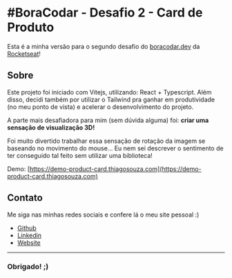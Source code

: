 # #BoraCodar - Desafio 2 - Card de Produto

Esta é a minha versão para o segundo desafio do [boracodar.dev](boracodar.dev) da [Rocketseat](https://www.rocketseat.com.br/)!

## Sobre

Este projeto foi iniciado com Vitejs, utilizando: React + Typescript. Além disso, decidi também por utilizar o Tailwind pra ganhar em produtividade (no meu ponto de vista) e acelerar o desenvolvimento do projeto.

A parte mais desafiadora para mim (sem dúvida alguma) foi: **criar uma sensação de visualização 3D!**

Foi muito divertido trabalhar essa sensação de rotação da imagem se baseando no movimento do mouse... Eu nem sei descrever o sentimento de ter conseguido tal feito sem utilizar uma biblioteca!

Demo: [https://demo-product-card.thiagosouza.com](https://demo-product-card.thiagosouza.com)

## Contato

Me siga nas minhas redes sociais e confere lá o meu site pessoal :)

- [Github](https://github.com/thrsouza)
- [Linkedin](https://www.linkedin.com/in/thrsouza/)
- [Website](https://www.thiagosouza.com)

---

### Obrigado! ;)

